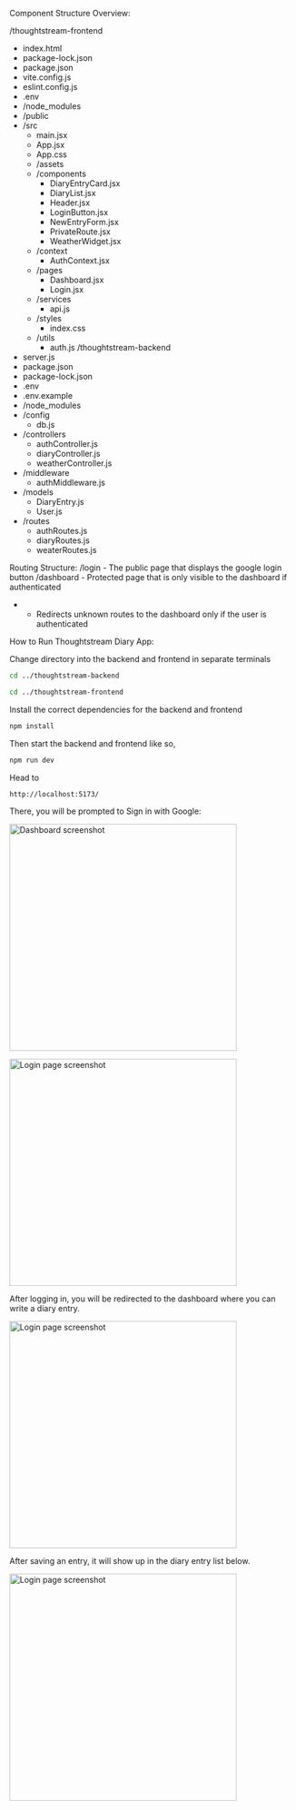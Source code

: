 Component Structure Overview:

/thoughtstream-frontend
- index.html
- package-lock.json
- package.json
- vite.config.js
- eslint.config.js
- .env
- /node_modules
- /public
- /src
    - main.jsx
    - App.jsx
    - App.css
    - /assets
    - /components
        - DiaryEntryCard.jsx
        - DiaryList.jsx
        - Header.jsx
        - LoginButton.jsx
        - NewEntryForm.jsx
        - PrivateRoute.jsx
        - WeatherWidget.jsx
    - /context
        - AuthContext.jsx
    - /pages
        - Dashboard.jsx
        - Login.jsx
    - /services
        - api.js
    - /styles
        - index.css
    - /utils
        - auth.js
/thoughtstream-backend
- server.js
- package.json
- package-lock.json
- .env
- .env.example
- /node_modules
- /config
    - db.js
- /controllers
    - authController.js
    - diaryController.js
    - weatherController.js
- /middleware
    - authMiddleware.js
- /models
    - DiaryEntry.js
    - User.js
- /routes
    - authRoutes.js
    - diaryRoutes.js
    - weaterRoutes.js

Routing Structure:
/login - The public page that displays the google login button
/dashboard - Protected page that is only visible to the dashboard if authenticated
* - Redirects unknown routes to the dashboard only if the user is authenticated

How to Run Thoughtstream Diary App:

Change directory into the backend and frontend in separate terminals
```bash
cd ../thoughtstream-backend
```
```bash
cd ../thoughtstream-frontend
```

Install the correct dependencies for the backend and frontend
```bash
npm install
```
Then start the backend and frontend like so,
```bash
npm run dev
```
Head to
```
http://localhost:5173/
```
There, you will be prompted to Sign in with Google:
<p align="left">
  <img
    src="https://github.com/user-attachments/assets/3af18db0-8369-4022-85b4-eb06b7cdd798"
    alt="Dashboard screenshot"
    width="400"
  />
</p>
<p align="left">
  <img
    src="https://github.com/user-attachments/assets/84aae129-ce1b-43e8-b620-a88c6c5137ea"
    alt="Login page screenshot"
    width="400"
  />
</p>
After logging in, you will be redirected to the dashboard where you can write a diary entry.
<p align="left">
  <img
    src="https://github.com/user-attachments/assets/06097ab6-1a10-4a3c-947b-2683d5e6d476"
    alt="Login page screenshot"
    width="400"
  />
</p>
After saving an entry, it will show up in the diary entry list below.
<p align="left">
  <img
    src="https://github.com/user-attachments/assets/c91a6d8b-5400-4e48-a2e2-93b7b562d35e"
    alt="Login page screenshot"
    width="400"
  />
</p>

